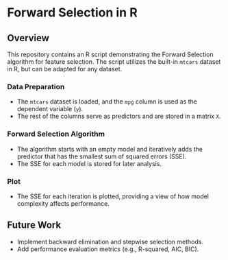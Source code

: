 # Forward Selection in R

## Overview

This repository contains an R script demonstrating the Forward Selection algorithm for feature selection. The script utilizes the built-in `mtcars` dataset in R, but can be adapted for any dataset.

### Data Preparation

- The `mtcars` dataset is loaded, and the `mpg` column is used as the dependent variable (`y`).
- The rest of the columns serve as predictors and are stored in a matrix `X`.

### Forward Selection Algorithm

- The algorithm starts with an empty model and iteratively adds the predictor that has the smallest sum of squared errors (SSE).
- The SSE for each model is stored for later analysis.

### Plot

- The SSE for each iteration is plotted, providing a view of how model complexity affects performance.

## Future Work

- Implement backward elimination and stepwise selection methods.
- Add performance evaluation metrics (e.g., R-squared, AIC, BIC).




